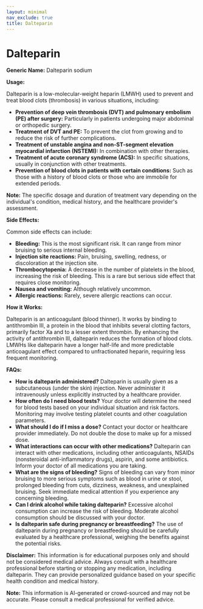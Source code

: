 ```yaml
---
layout: minimal
nav_exclude: true
title: Dalteparin
---
```


# Dalteparin

**Generic Name:** Dalteparin sodium

**Usage:**

Dalteparin is a low-molecular-weight heparin (LMWH) used to prevent and treat blood clots (thrombosis) in various situations, including:

* **Prevention of deep vein thrombosis (DVT) and pulmonary embolism (PE) after surgery:** Particularly in patients undergoing major abdominal or orthopedic surgery.
* **Treatment of DVT and PE:**  To prevent the clot from growing and to reduce the risk of further complications.
* **Treatment of unstable angina and non-ST-segment elevation myocardial infarction (NSTEMI):**  In combination with other therapies.
* **Treatment of acute coronary syndrome (ACS):**  In specific situations, usually in conjunction with other treatments.
* **Prevention of blood clots in patients with certain conditions:** Such as those with a history of blood clots or those who are immobile for extended periods.

**Note:** The specific dosage and duration of treatment vary depending on the individual's condition, medical history, and the healthcare provider's assessment.

**Side Effects:**

Common side effects can include:

* **Bleeding:** This is the most significant risk.  It can range from minor bruising to serious internal bleeding.
* **Injection site reactions:** Pain, bruising, swelling, redness, or discoloration at the injection site.
* **Thrombocytopenia:** A decrease in the number of platelets in the blood, increasing the risk of bleeding. This is a rare but serious side effect that requires close monitoring.
* **Nausea and vomiting:** Although relatively uncommon.
* **Allergic reactions:**  Rarely, severe allergic reactions can occur.

**How it Works:**

Dalteparin is an anticoagulant (blood thinner). It works by binding to antithrombin III, a protein in the blood that inhibits several clotting factors, primarily factor Xa and to a lesser extent thrombin.  By enhancing the activity of antithrombin III, dalteparin reduces the formation of blood clots.  LMWHs like dalteparin have a longer half-life and more predictable anticoagulant effect compared to unfractionated heparin, requiring less frequent monitoring.


**FAQs:**

* **How is dalteparin administered?** Dalteparin is usually given as a subcutaneous (under the skin) injection.  Never administer it intravenously unless explicitly instructed by a healthcare provider.
* **How often do I need blood tests?** Your doctor will determine the need for blood tests based on your individual situation and risk factors.  Monitoring may involve testing platelet counts and other coagulation parameters.
* **What should I do if I miss a dose?**  Contact your doctor or healthcare provider immediately. Do not double the dose to make up for a missed dose.
* **What interactions can occur with other medications?** Dalteparin can interact with other medications, including other anticoagulants, NSAIDs (nonsteroidal anti-inflammatory drugs), aspirin, and some antibiotics.  Inform your doctor of all medications you are taking.
* **What are the signs of bleeding?** Signs of bleeding can vary from minor bruising to more serious symptoms such as blood in urine or stool, prolonged bleeding from cuts, dizziness, weakness, and unexplained bruising.  Seek immediate medical attention if you experience any concerning bleeding.
* **Can I drink alcohol while taking dalteparin?** Excessive alcohol consumption can increase the risk of bleeding.  Moderate alcohol consumption should be discussed with your doctor.
* **Is dalteparin safe during pregnancy or breastfeeding?**  The use of dalteparin during pregnancy or breastfeeding should be carefully evaluated by a healthcare professional, weighing the benefits against the potential risks.


**Disclaimer:** This information is for educational purposes only and should not be considered medical advice.  Always consult with a healthcare professional before starting or stopping any medication, including dalteparin.  They can provide personalized guidance based on your specific health condition and medical history.


**Note:** This information is AI-generated or crowd-sourced and may not be accurate. Please consult a medical professional for verified advice.